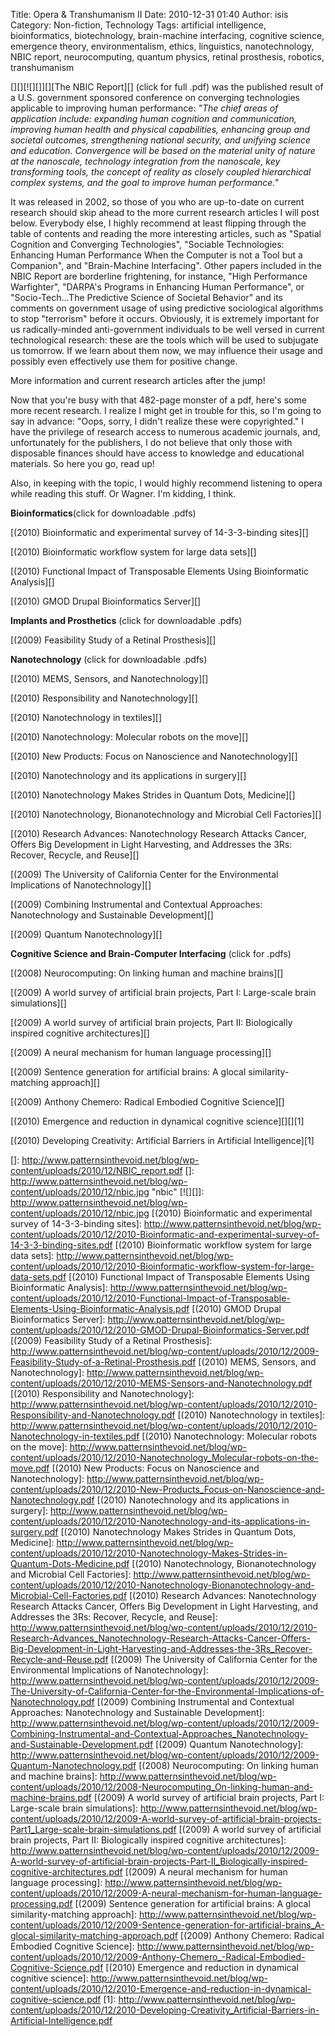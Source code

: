 Title: Opera & Transhumanism II
Date: 2010-12-31 01:40
Author: isis
Category: Non-fiction, Technology
Tags: artificial intelligence, bioinformatics, biotechnology, brain-machine interfacing, cognitive science, emergence theory, environmentalism, ethics, linguistics, nanotechnology, NBIC report, neurocomputing, quantum physics, retinal prosthesis, robotics, transhumanism

[][][![][]][][The NBIC Report][] (click for full .pdf) was the published
result of a U.S. government sponsored conference on converging
technologies applicable to improving human performance: *"The chief
areas of application include: expanding human cognition and
communication, improving human health and physical capabilities,
enhancing group and societal outcomes, strengthening national security,
and unifying science and education. Convergence will be based on the
material unity of nature at the nanoscale, technology integration from
the nanoscale, key transforming tools, the concept of reality as closely
coupled hierarchical complex systems, and the goal to improve human
performance."*

It was released in 2002, so those of you who are up-to-date on current
research should skip ahead to the more current research articles I will
post below. Everybody else, I highly recommend at least flipping through
the table of contents and reading the more interesting articles, such as
"Spatial Cognition and Converging Technologies", "Sociable Technologies:
Enhancing Human Performance When the Computer is not a Tool but a
Companion", and "Brain-Machine Interfacing". Other papers included in
the NBIC Report are borderline frightening, for instance, "High
Performance Warfighter", "DARPA's Programs in Enhancing Human
Performance", or "Socio-Tech...The Predictive Science of Societal
Behavior" and its comments on government usage of using predictive
sociological algorithms to stop "terrorism" before it occurs. Obviously,
it is extremely important for us radically-minded anti-government
individuals to be well versed in current technological research: these
are the tools which will be used to subjugate us tomorrow. If we learn
about them now, we may influence their usage and possibly even
effectively use them for positive change.

More information and current research articles after the jump!

Now that you're busy with that 482-page monster of a pdf, here's some
more recent research. I realize I might get in trouble for this, so I'm
going to say in advance: "Oops, sorry, I didn't realize these were
copyrighted." I have the privilege of research access to numerous
academic journals, and, unfortunately for the publishers, I do not
believe that only those with disposable finances should have access to
knowledge and educational materials. So here you go, read up!

Also, in keeping with the topic, I would highly recommend listening to
opera while reading this stuff. Or Wagner. I'm kidding, I think.

**Bioinformatics**(click for downloadable .pdfs)

[(2010) Bioinformatic and experimental survey of 14-3-3-binding sites][]

[(2010) Bioinformatic workflow system for large data sets][]

[(2010) Functional Impact of Transposable Elements Using Bioinformatic
Analysis][]

[(2010) GMOD Drupal Bioinformatics Server][]

**Implants and Prosthetics** (click for downloadable .pdfs)

[(2009) Feasibility Study of a Retinal Prosthesis][]

**Nanotechnology** (click for downloadable .pdfs)

[(2010) MEMS, Sensors, and Nanotechnology][]

[(2010) Responsibility and Nanotechnology][]

[(2010) Nanotechnology in textiles][]

[(2010) Nanotechnology: Molecular robots on the move][]

[(2010) New Products: Focus on Nanoscience and Nanotechnology][]

[(2010) Nanotechnology and its applications in surgery][]

[(2010) Nanotechnology Makes Strides in Quantum Dots, Medicine][]

[(2010) Nanotechnology, Bionanotechnology and Microbial Cell
Factories][]

[(2010) Research Advances: Nanotechnology Research Attacks Cancer,
Offers Big Development in Light Harvesting, and Addresses the 3Rs:
Recover, Recycle, and Reuse][]

[(2009) The University of California Center for the Environmental
Implications of Nanotechnology][]

[(2009) Combining Instrumental and Contextual Approaches: Nanotechnology
and Sustainable Development][]

[(2009) Quantum Nanotechnology][]

**Cognitive Science and Brain-Computer Interfacing** (click for .pdfs)

[(2008) Neurocomputing: On linking human and machine brains][]

[(2009) A world survey of artificial brain projects, Part I: Large-scale
brain simulations][]

[(2009) A world survey of artificial brain projects, Part II:
Biologically inspired cognitive architectures][]

[(2009) A neural mechanism for human language processing][]

[(2009) Sentence generation for artificial brains: A glocal
similarity-matching approach][]

[(2009) Anthony Chemero: Radical Embodied Cognitive Science][]

[(2010) Emergence and reduction in dynamical cognitive science][][][1]

[(2010) Developing Creativity: Artificial Barriers in Artificial
Intelligence][1]

  []: http://www.patternsinthevoid.net/blog/wp-content/uploads/2010/12/NBIC_report.pdf
  []: http://www.patternsinthevoid.net/blog/wp-content/uploads/2010/12/nbic.jpg
    "nbic"
  [![][]]: http://www.patternsinthevoid.net/blog/wp-content/uploads/2010/12/nbic.jpg
  [(2010) Bioinformatic and experimental survey of 14-3-3-binding
  sites]: http://www.patternsinthevoid.net/blog/wp-content/uploads/2010/12/2010-Bioinformatic-and-experimental-survey-of-14-3-3-binding-sites.pdf
  [(2010) Bioinformatic workflow system for large data sets]: http://www.patternsinthevoid.net/blog/wp-content/uploads/2010/12/2010-Bioinformatic-workflow-system-for-large-data-sets.pdf
  [(2010) Functional Impact of Transposable Elements Using Bioinformatic
  Analysis]: http://www.patternsinthevoid.net/blog/wp-content/uploads/2010/12/2010-Functional-Impact-of-Transposable-Elements-Using-Bioinformatic-Analysis.pdf
  [(2010) GMOD Drupal Bioinformatics Server]: http://www.patternsinthevoid.net/blog/wp-content/uploads/2010/12/2010-GMOD-Drupal-Bioinformatics-Server.pdf
  [(2009) Feasibility Study of a Retinal Prosthesis]: http://www.patternsinthevoid.net/blog/wp-content/uploads/2010/12/2009-Feasibility-Study-of-a-Retinal-Prosthesis.pdf
  [(2010) MEMS, Sensors, and Nanotechnology]: http://www.patternsinthevoid.net/blog/wp-content/uploads/2010/12/2010-MEMS-Sensors-and-Nanotechnology.pdf
  [(2010) Responsibility and Nanotechnology]: http://www.patternsinthevoid.net/blog/wp-content/uploads/2010/12/2010-Responsibility-and-Nanotechnology.pdf
  [(2010) Nanotechnology in textiles]: http://www.patternsinthevoid.net/blog/wp-content/uploads/2010/12/2010-Nanotechnology-in-textiles.pdf
  [(2010) Nanotechnology: Molecular robots on the move]: http://www.patternsinthevoid.net/blog/wp-content/uploads/2010/12/2010-Nanotechnology_Molecular-robots-on-the-move.pdf
  [(2010) New Products: Focus on Nanoscience and Nanotechnology]: http://www.patternsinthevoid.net/blog/wp-content/uploads/2010/12/2010-New-Products_Focus-on-Nanoscience-and-Nanotechnology.pdf
  [(2010) Nanotechnology and its applications in surgery]: http://www.patternsinthevoid.net/blog/wp-content/uploads/2010/12/2010-Nanotechnology-and-its-applications-in-surgery.pdf
  [(2010) Nanotechnology Makes Strides in Quantum Dots, Medicine]: http://www.patternsinthevoid.net/blog/wp-content/uploads/2010/12/2010-Nanotechnology-Makes-Strides-in-Quantum-Dots-Medicine.pdf
  [(2010) Nanotechnology, Bionanotechnology and Microbial Cell
  Factories]: http://www.patternsinthevoid.net/blog/wp-content/uploads/2010/12/2010-Nanotechnology-Bionanotechnology-and-Microbial-Cell-Factories.pdf
  [(2010) Research Advances: Nanotechnology Research Attacks Cancer,
  Offers Big Development in Light Harvesting, and Addresses the 3Rs:
  Recover, Recycle, and Reuse]: http://www.patternsinthevoid.net/blog/wp-content/uploads/2010/12/2010-Research-Advances_Nanotechnology-Research-Attacks-Cancer-Offers-Big-Development-in-Light-Harvesting-and-Addresses-the-3Rs_Recover-Recycle-and-Reuse.pdf
  [(2009) The University of California Center for the Environmental
  Implications of Nanotechnology]: http://www.patternsinthevoid.net/blog/wp-content/uploads/2010/12/2009-The-University-of-California-Center-for-the-Environmental-Implications-of-Nanotechnology.pdf
  [(2009) Combining Instrumental and Contextual Approaches:
  Nanotechnology and Sustainable Development]: http://www.patternsinthevoid.net/blog/wp-content/uploads/2010/12/2009-Combining-Instrumental-and-Contextual-Approaches_Nanotechnology-and-Sustainable-Development.pdf
  [(2009) Quantum Nanotechnology]: http://www.patternsinthevoid.net/blog/wp-content/uploads/2010/12/2009-Quantum-Nanotechnology.pdf
  [(2008) Neurocomputing: On linking human and machine brains]: http://www.patternsinthevoid.net/blog/wp-content/uploads/2010/12/2008-Neurocomputing_On-linking-human-and-machine-brains.pdf
  [(2009) A world survey of artificial brain projects, Part I:
  Large-scale brain simulations]: http://www.patternsinthevoid.net/blog/wp-content/uploads/2010/12/2009-A-world-survey-of-artificial-brain-projects-Part1_Large-scale-brain-simulations.pdf
  [(2009) A world survey of artificial brain projects, Part II:
  Biologically inspired cognitive architectures]: http://www.patternsinthevoid.net/blog/wp-content/uploads/2010/12/2009-A-world-survey-of-artificial-brain-projects-Part-II_Biologically-inspired-cognitive-architectures.pdf
  [(2009) A neural mechanism for human language processing]: http://www.patternsinthevoid.net/blog/wp-content/uploads/2010/12/2009-A-neural-mechanism-for-human-language-processing.pdf
  [(2009) Sentence generation for artificial brains: A glocal
  similarity-matching approach]: http://www.patternsinthevoid.net/blog/wp-content/uploads/2010/12/2009-Sentence-generation-for-artificial-brains_A-glocal-similarity-matching-approach.pdf
  [(2009) Anthony Chemero: Radical Embodied Cognitive Science]: http://www.patternsinthevoid.net/blog/wp-content/uploads/2010/12/2009-Anthony-Chemero_-Radical-Embodied-Cognitive-Science.pdf
  [(2010) Emergence and reduction in dynamical cognitive science]: http://www.patternsinthevoid.net/blog/wp-content/uploads/2010/12/2010-Emergence-and-reduction-in-dynamical-cognitive-science.pdf
  [1]: http://www.patternsinthevoid.net/blog/wp-content/uploads/2010/12/2010-Developing-Creativity_Artificial-Barriers-in-Artificial-Intelligence.pdf
